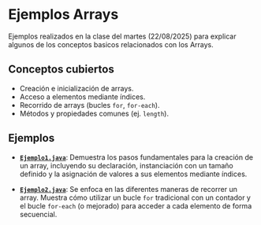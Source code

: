 # Ejemplos Arrays

Ejemplos realizados en la clase del martes (22/08/2025) para explicar algunos de los conceptos basicos relacionados con los Arrays.

## Conceptos cubiertos

* Creación e inicialización de arrays.
* Acceso a elementos mediante índices.
* Recorrido de arrays (bucles `for`, `for-each`).
* Métodos y propiedades comunes (ej. `length`).


## Ejemplos

*   [**`Ejemplo1.java`**](Ejemplo1.java): Demuestra los pasos fundamentales para la creación de un array, incluyendo su declaración, instanciación con un tamaño definido y la asignación de valores a sus elementos mediante índices.

*   [**`Ejemplo2.java`**](Ejemplo2.java): Se enfoca en las diferentes maneras de recorrer un array. Muestra cómo utilizar un bucle `for` tradicional con un contador y el bucle `for-each` (o mejorado) para acceder a cada elemento de forma secuencial.



